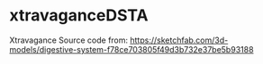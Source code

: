 # xtravaganceDSTA
Xtravagance
Source code from: https://sketchfab.com/3d-models/digestive-system-f78ce703805f49d3b732e37be5b93188
 
